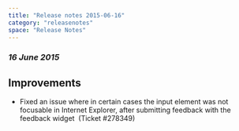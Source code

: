 ```yaml
---
title: "Release notes 2015-06-16"
category: "releasenotes"
space: "Release Notes"
---
```



### _16 June 2015_

## Improvements

*   Fixed an issue where in certain cases the input element was not focusable in Internet Explorer, after submitting feedback with the feedback widget  (Ticket #278349)